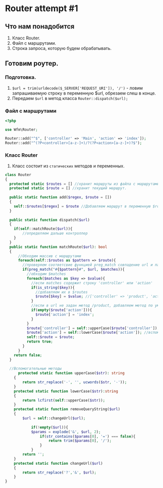 # Router attempt #1

## Что нам понадобится
1. Класс Router. 
2. Файл с маршрутами. 
3. Строка запроса, которую будем обрабатывать.

## Готовим роутер. 
### Подготовка.
1. `$url = trim(urldecode($_SERVER['REQUEST_URI']), '/')` - ловим запрашиваемую строку в переменную $url, обрезаем слеш в конце. 
2. Передаем `$url` в метод класса `Router::dispatch($url);`

### Файл с маршрутами
```php
<?php

use Wfm\Router;

Router::add("^$", ['controller' => 'Main', 'action' => 'index']);
Router::add("^(?P<controller>[a-z-]+)/?(?P<action>[a-z-]+)?$");
```
### Класс Router
1. Класс состоит из `статических` методов и переменных. 
```php
class Router
{
  protected static $routes = [] //хранит маршруты из файла с маршрутами
  protected static $route = [] //хранит текущий маршрут.
  
  public static function add($regex, $route = [])  
  {
    self::$routes[$regex] = $route //Добавляем маршрут в переменную $routes. [Ключ] хранит паттерн, [значение] маршрут по умолчанию.
  }
  
  public static function dispatch($url)
  {
    if(self::matchRoute($url)){
        //определяем дальше контроллер
    }
  }
  public static function matchRoute($url): bool
  {
      //Обходим массив с маршрутами
      foreach(self::$routes as $pattern => $route){
        //проверяем соответсвие функцией preg_match совпадение url и паттерна
        if(preg_match("#{$pattern}#", $url, $matches)){
          //обходим $matches
          foreach($matches as $key => $value){
            //если matches содержит строку 'controller' или 'action'
            if(is_string($key)){
              //добавляем их в $routes
              $route[$key] = $value; //['controller' => 'product', 'action' => 'index']
            }
            //если в url не задан метод /product, добавляем метод по умолчанию.
            if(empty($route['action'])){
              $route['action'] = 'index';
            }
          }
          $route['controller'] = self::upperCase($route['controller']); //вспомогательный метод
          $route['action'] = self::lowerCase($route['action']); //вспомогательный метод
          self::$route = $route;
          return true;
        }
      }
    return false;
  }
  
  //Вспомогательные методы
      protected static function upperCase($str): string
    {
        return str_replace('-', '', ucwords($str, '-'));
    }
    protected static function lowerCase($str):string
    {
        return lcfirst(self::upperCase($str));
    }
    protected static function removeQueryString($url)
    {
        $url = self::changeUrl($url);
        
            if(!empty($url)){
            $params = explode('&', $url, 2);
                if(str_contains($params[0], '=') === false){
                    return trim($params[0], '/');
                }
            }
        return '';
    }
    protected static function changeUrl($url)
    {
        return str_replace('?','&', $url);
    }
}
```
